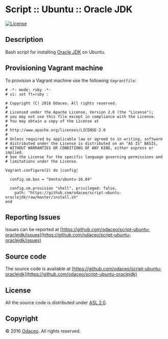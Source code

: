 # Script :: Ubuntu :: Oracle JDK

[![License](https://img.shields.io/github/license/odaceo/script-ubuntu-oraclejdk.svg)](LICENSE)

## Description

Bash script for installing [Oracle JDK](http://go.java) on Ubuntu.

## Provisioning Vagrant machine

To provision a Vagrant machine use the following ``Vagrantfile``:

``` shell
# -*- mode: ruby -*-
# vi: set ft=ruby :

# Copyright (C) 2016 Odaceo. All rights reserved.
#
# Licensed under the Apache License, Version 2.0 (the "License");
# you may not use this file except in compliance with the License.
# You may obtain a copy of the License at
#
# http://www.apache.org/licenses/LICENSE-2.0
#
# Unless required by applicable law or agreed to in writing, software
# distributed under the License is distributed on an "AS IS" BASIS,
# WITHOUT WARRANTIES OR CONDITIONS OF ANY KIND, either express or implied.
# See the License for the specific language governing permissions and
# limitations under the License.

Vagrant.configure(2) do |config|

  config.vm.box = "bento/ubuntu-16.04"

  config.vm.provision "shell", privileged: false, 
    path: "https://github.com/odaceo/script-ubuntu-oraclejdk/raw/master/install.sh"
end
```

## Reporting Issues

Issues can be reported at [https://github.com/odaceo/script-ubuntu-oraclejdk/issues](https://github.com/odaceo/script-ubuntu-oraclejdk/issues)

## Source code

The source code is available at [https://github.com/odaceo/script-ubuntu-oraclejdk](https://github.com/odaceo/script-ubuntu-oraclejdk)

## License

All the source code is distributed under [ASL 2.0](LICENSE).

## Copyright

© 2016 [Odaceo](http://odaceo.ch). All rights reserved.